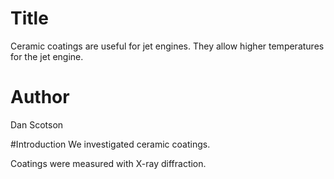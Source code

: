 
# Title

Ceramic coatings are useful for jet engines. They allow higher temperatures for the jet engine.

# Author
Dan Scotson

#Introduction
We investigated ceramic coatings.

Coatings were measured with X-ray diffraction.
